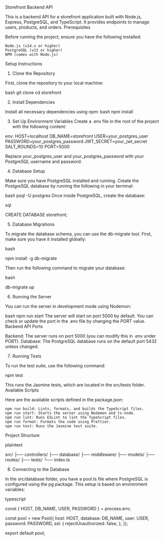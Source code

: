 Storefront Backend API

This is a backend API for a storefront application built with Node.js, Express, PostgreSQL, and TypeScript. It provides endpoints to manage users, products, and orders.
Prerequisites

Before running the project, ensure you have the following installed:

    Node.js (v14.x or higher)
    PostgreSQL (v13 or higher)
    NPM (comes with Node.js)

Setup Instructions
1. Clone the Repository

First, clone the repository to your local machine:

bash
git clone 
cd storefront

2. Install Dependencies

Install all necessary dependencies using npm:
bash
npm install

3. Set Up Environment Variables
Create a .env file in the root of the project with the following content:

env:
HOST=localhost
DB_NAME=storefront
USER=your_postgres_user
PASSWORD=your_postgres_password
JWT_SECRET=your_jwt_secret
SALT_ROUNDS=10
PORT=5000

Replace your_postgres_user and your_postgres_password with your PostgreSQL username and password.

4. Database Setup

Make sure you have PostgreSQL installed and running.
Create the PostgreSQL database by running the following in your terminal:

bash
psql -U postgres
Once inside PostgreSQL, create the database:

sql

CREATE DATABASE storefront;

5. Database Migrations

To migrate the database schema, you can use the db-migrate tool. First, make sure you have it installed globally:

bash

npm install -g db-migrate

Then run the following command to migrate your database:

bash

db-migrate up

6. Running the Server

You can run the server in development mode using Nodemon:

bash
npm run start
The server will start on port 5000 by default. You can check or update the port in the .env file by changing the PORT value.
Backend API Ports

 Backend: The server runs on port 5000 (you can modify this in .env under PORT).
Database: The PostgreSQL database runs on the default port 5432 unless changed.

7. Running Tests

To run the test suite, use the following command:


npm test

This runs the Jasmine tests, which are located in the src/tests folder.
Available Scripts

Here are the available scripts defined in the package.json:

    npm run build: Lints, formats, and builds the TypeScript files.
    npm run start: Starts the server using Nodemon and ts-node.
    npm run lint: Runs ESLint to lint the TypeScript files.
    npm run format: Formats the code using Prettier.
    npm run test: Runs the Jasmine test suite.

Project Structure

plaintext

src/
├── controllers/
├── database/
├── middleware/
├── models/
├── routes/
├── tests/
└── index.ts

8. Connecting to the Database

In the src/database folder, you have a pool.ts file where PostgreSQL is configured using the pg package. This setup is based on environment variables:

typescript

const { HOST, DB_NAME, USER, PASSWORD } = process.env;

const pool = new Pool({
  host: HOST,
  database: DB_NAME,
  user: USER,
  password: PASSWORD,
  ssl: {
    rejectUnauthorized: false,
  },
});

export default pool;

